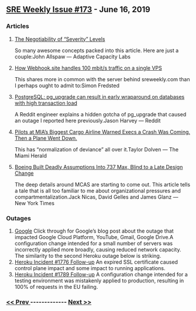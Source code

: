 ## [SRE Weekly Issue #173](https://sreweekly.com/sre-weekly-issue-173/) - June 16, 2019
### Articles

1. [The Negotiability of “Severity” Levels](https://www.adaptivecapacitylabs.com/blog/2019/05/20/the-negotiability-of-severity-levels/)

    So many awesome concepts packed into this article. Here are just a couple:John Allspaw — Adaptive Capacity Labs
1. [How Webhook.site handles 100 mbit/s traffic on a single VPS](https://simonfredsted.com/1721)

    This shares more in common with the server behind sreweekly.com than I perhaps ought to admit to:Simon Fredsted
1. [PostgreSQL: pg_upgrade can result in early wraparound on databases with high
transaction load](https://www.postgresql.org/message-id/CALSof1GM6i21BLr8PsFiRYazakojvesdc+_MiR-L_V5NNkRuWg@mail.gmail.com)

    A Reddit engineer explains a hidden gotcha of pg_upgrade that caused an outage I reported here previously.Jason Harvey — Reddit
1. [Pilots at MIA’s Biggest Cargo Airline Warned Execs a Crash Was Coming. Then a Plane Went Down.](https://www.aviationpros.com/airlines/news/21084636/pilots-at-mias-biggest-cargo-airline-warned-execs-a-crash-was-coming-then-a-plane-went-down)

    This has “normalization of deviance” all over it.Taylor Dolven — The Miami Herald
1. [Boeing Built Deadly Assumptions Into 737 Max, Blind to a Late Design Change](https://www.nytimes.com/2019/06/01/business/boeing-737-max-crash.html)

    The deep details around MCAS are starting to come out. This article tells a tale that is all too familiar to me about organizational pressures and compartmentalization.Jack Nicas, David Gelles and James Glanz — New York Times
### Outages

1. [Google](https://cloud.google.com/blog/topics/inside-google-cloud/an-update-on-sundays-service-disruption)
    Click through for Google’s blog post about the outage that impacted Google Cloud Platform, YouTube, Gmail, Google Drive.A configuration change intended for a small number of servers was incorrectly applied more broadly, causing reduced network capacity. The similarity to the second Heroku outage below is striking.
1. [Heroku Incident #1776 Follow-up](https://status.heroku.com/incidents/1776)
    An expired SSL certificate caused control plane impact and some impact to running applications.
1. [Heroku Incident #1789 Follow-up](https://status.heroku.com/incidents/1789)
    A configuration change intended for a testing environment was mistakenly applied to production, resulting in 100% of requests in the EU failing.

### [ << Prev ](sreweekly-172.md) ------------- [ Next >> ](sreweekly-174.md)